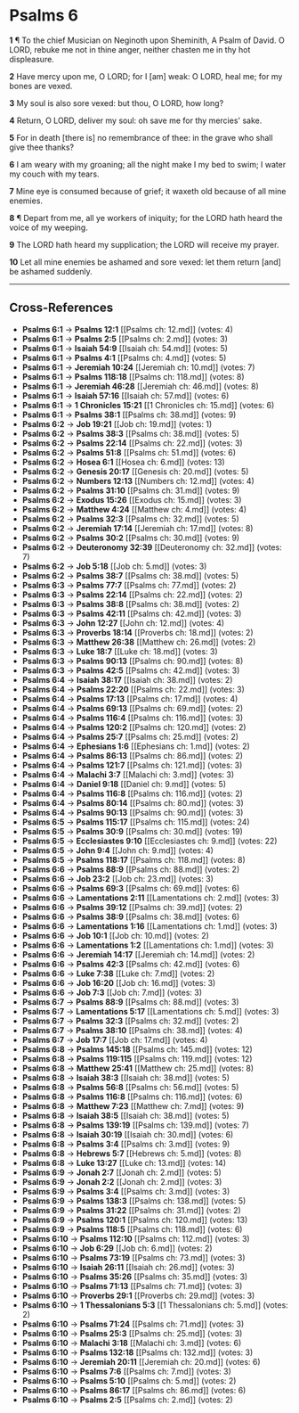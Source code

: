 # Psalms 6

**1** ¶ To the chief Musician on Neginoth upon Sheminith, A Psalm of David. O LORD, rebuke me not in thine anger, neither chasten me in thy hot displeasure.

**2** Have mercy upon me, O LORD; for I [am] weak: O LORD, heal me; for my bones are vexed.

**3** My soul is also sore vexed: but thou, O LORD, how long?

**4** Return, O LORD, deliver my soul: oh save me for thy mercies' sake.

**5** For in death [there is] no remembrance of thee: in the grave who shall give thee thanks?

**6** I am weary with my groaning; all the night make I my bed to swim; I water my couch with my tears.

**7** Mine eye is consumed because of grief; it waxeth old because of all mine enemies.

**8** ¶ Depart from me, all ye workers of iniquity; for the LORD hath heard the voice of my weeping.

**9** The LORD hath heard my supplication; the LORD will receive my prayer.

**10** Let all mine enemies be ashamed and sore vexed: let them return [and] be ashamed suddenly.

---

## Cross-References

- **Psalms 6:1** → **Psalms 12:1** [[Psalms ch: 12.md]] (votes: 4)
- **Psalms 6:1** → **Psalms 2:5** [[Psalms ch: 2.md]] (votes: 3)
- **Psalms 6:1** → **Isaiah 54:9** [[Isaiah ch: 54.md]] (votes: 5)
- **Psalms 6:1** → **Psalms 4:1** [[Psalms ch: 4.md]] (votes: 5)
- **Psalms 6:1** → **Jeremiah 10:24** [[Jeremiah ch: 10.md]] (votes: 7)
- **Psalms 6:1** → **Psalms 118:18** [[Psalms ch: 118.md]] (votes: 8)
- **Psalms 6:1** → **Jeremiah 46:28** [[Jeremiah ch: 46.md]] (votes: 8)
- **Psalms 6:1** → **Isaiah 57:16** [[Isaiah ch: 57.md]] (votes: 6)
- **Psalms 6:1** → **1 Chronicles 15:21** [[1 Chronicles ch: 15.md]] (votes: 6)
- **Psalms 6:1** → **Psalms 38:1** [[Psalms ch: 38.md]] (votes: 9)
- **Psalms 6:2** → **Job 19:21** [[Job ch: 19.md]] (votes: 1)
- **Psalms 6:2** → **Psalms 38:3** [[Psalms ch: 38.md]] (votes: 5)
- **Psalms 6:2** → **Psalms 22:14** [[Psalms ch: 22.md]] (votes: 3)
- **Psalms 6:2** → **Psalms 51:8** [[Psalms ch: 51.md]] (votes: 6)
- **Psalms 6:2** → **Hosea 6:1** [[Hosea ch: 6.md]] (votes: 13)
- **Psalms 6:2** → **Genesis 20:17** [[Genesis ch: 20.md]] (votes: 5)
- **Psalms 6:2** → **Numbers 12:13** [[Numbers ch: 12.md]] (votes: 4)
- **Psalms 6:2** → **Psalms 31:10** [[Psalms ch: 31.md]] (votes: 9)
- **Psalms 6:2** → **Exodus 15:26** [[Exodus ch: 15.md]] (votes: 3)
- **Psalms 6:2** → **Matthew 4:24** [[Matthew ch: 4.md]] (votes: 4)
- **Psalms 6:2** → **Psalms 32:3** [[Psalms ch: 32.md]] (votes: 5)
- **Psalms 6:2** → **Jeremiah 17:14** [[Jeremiah ch: 17.md]] (votes: 8)
- **Psalms 6:2** → **Psalms 30:2** [[Psalms ch: 30.md]] (votes: 9)
- **Psalms 6:2** → **Deuteronomy 32:39** [[Deuteronomy ch: 32.md]] (votes: 7)
- **Psalms 6:2** → **Job 5:18** [[Job ch: 5.md]] (votes: 3)
- **Psalms 6:2** → **Psalms 38:7** [[Psalms ch: 38.md]] (votes: 5)
- **Psalms 6:3** → **Psalms 77:7** [[Psalms ch: 77.md]] (votes: 2)
- **Psalms 6:3** → **Psalms 22:14** [[Psalms ch: 22.md]] (votes: 2)
- **Psalms 6:3** → **Psalms 38:8** [[Psalms ch: 38.md]] (votes: 2)
- **Psalms 6:3** → **Psalms 42:11** [[Psalms ch: 42.md]] (votes: 3)
- **Psalms 6:3** → **John 12:27** [[John ch: 12.md]] (votes: 4)
- **Psalms 6:3** → **Proverbs 18:14** [[Proverbs ch: 18.md]] (votes: 2)
- **Psalms 6:3** → **Matthew 26:38** [[Matthew ch: 26.md]] (votes: 2)
- **Psalms 6:3** → **Luke 18:7** [[Luke ch: 18.md]] (votes: 3)
- **Psalms 6:3** → **Psalms 90:13** [[Psalms ch: 90.md]] (votes: 8)
- **Psalms 6:3** → **Psalms 42:5** [[Psalms ch: 42.md]] (votes: 3)
- **Psalms 6:4** → **Isaiah 38:17** [[Isaiah ch: 38.md]] (votes: 2)
- **Psalms 6:4** → **Psalms 22:20** [[Psalms ch: 22.md]] (votes: 3)
- **Psalms 6:4** → **Psalms 17:13** [[Psalms ch: 17.md]] (votes: 4)
- **Psalms 6:4** → **Psalms 69:13** [[Psalms ch: 69.md]] (votes: 2)
- **Psalms 6:4** → **Psalms 116:4** [[Psalms ch: 116.md]] (votes: 3)
- **Psalms 6:4** → **Psalms 120:2** [[Psalms ch: 120.md]] (votes: 2)
- **Psalms 6:4** → **Psalms 25:7** [[Psalms ch: 25.md]] (votes: 2)
- **Psalms 6:4** → **Ephesians 1:6** [[Ephesians ch: 1.md]] (votes: 2)
- **Psalms 6:4** → **Psalms 86:13** [[Psalms ch: 86.md]] (votes: 2)
- **Psalms 6:4** → **Psalms 121:7** [[Psalms ch: 121.md]] (votes: 3)
- **Psalms 6:4** → **Malachi 3:7** [[Malachi ch: 3.md]] (votes: 3)
- **Psalms 6:4** → **Daniel 9:18** [[Daniel ch: 9.md]] (votes: 5)
- **Psalms 6:4** → **Psalms 116:8** [[Psalms ch: 116.md]] (votes: 2)
- **Psalms 6:4** → **Psalms 80:14** [[Psalms ch: 80.md]] (votes: 3)
- **Psalms 6:4** → **Psalms 90:13** [[Psalms ch: 90.md]] (votes: 3)
- **Psalms 6:5** → **Psalms 115:17** [[Psalms ch: 115.md]] (votes: 24)
- **Psalms 6:5** → **Psalms 30:9** [[Psalms ch: 30.md]] (votes: 19)
- **Psalms 6:5** → **Ecclesiastes 9:10** [[Ecclesiastes ch: 9.md]] (votes: 22)
- **Psalms 6:5** → **John 9:4** [[John ch: 9.md]] (votes: 4)
- **Psalms 6:5** → **Psalms 118:17** [[Psalms ch: 118.md]] (votes: 8)
- **Psalms 6:6** → **Psalms 88:9** [[Psalms ch: 88.md]] (votes: 2)
- **Psalms 6:6** → **Job 23:2** [[Job ch: 23.md]] (votes: 3)
- **Psalms 6:6** → **Psalms 69:3** [[Psalms ch: 69.md]] (votes: 6)
- **Psalms 6:6** → **Lamentations 2:11** [[Lamentations ch: 2.md]] (votes: 3)
- **Psalms 6:6** → **Psalms 39:12** [[Psalms ch: 39.md]] (votes: 2)
- **Psalms 6:6** → **Psalms 38:9** [[Psalms ch: 38.md]] (votes: 6)
- **Psalms 6:6** → **Lamentations 1:16** [[Lamentations ch: 1.md]] (votes: 3)
- **Psalms 6:6** → **Job 10:1** [[Job ch: 10.md]] (votes: 2)
- **Psalms 6:6** → **Lamentations 1:2** [[Lamentations ch: 1.md]] (votes: 3)
- **Psalms 6:6** → **Jeremiah 14:17** [[Jeremiah ch: 14.md]] (votes: 2)
- **Psalms 6:6** → **Psalms 42:3** [[Psalms ch: 42.md]] (votes: 6)
- **Psalms 6:6** → **Luke 7:38** [[Luke ch: 7.md]] (votes: 2)
- **Psalms 6:6** → **Job 16:20** [[Job ch: 16.md]] (votes: 3)
- **Psalms 6:6** → **Job 7:3** [[Job ch: 7.md]] (votes: 3)
- **Psalms 6:7** → **Psalms 88:9** [[Psalms ch: 88.md]] (votes: 3)
- **Psalms 6:7** → **Lamentations 5:17** [[Lamentations ch: 5.md]] (votes: 3)
- **Psalms 6:7** → **Psalms 32:3** [[Psalms ch: 32.md]] (votes: 2)
- **Psalms 6:7** → **Psalms 38:10** [[Psalms ch: 38.md]] (votes: 4)
- **Psalms 6:7** → **Job 17:7** [[Job ch: 17.md]] (votes: 4)
- **Psalms 6:8** → **Psalms 145:18** [[Psalms ch: 145.md]] (votes: 12)
- **Psalms 6:8** → **Psalms 119:115** [[Psalms ch: 119.md]] (votes: 12)
- **Psalms 6:8** → **Matthew 25:41** [[Matthew ch: 25.md]] (votes: 8)
- **Psalms 6:8** → **Isaiah 38:3** [[Isaiah ch: 38.md]] (votes: 5)
- **Psalms 6:8** → **Psalms 56:8** [[Psalms ch: 56.md]] (votes: 5)
- **Psalms 6:8** → **Psalms 116:8** [[Psalms ch: 116.md]] (votes: 6)
- **Psalms 6:8** → **Matthew 7:23** [[Matthew ch: 7.md]] (votes: 9)
- **Psalms 6:8** → **Isaiah 38:5** [[Isaiah ch: 38.md]] (votes: 5)
- **Psalms 6:8** → **Psalms 139:19** [[Psalms ch: 139.md]] (votes: 7)
- **Psalms 6:8** → **Isaiah 30:19** [[Isaiah ch: 30.md]] (votes: 6)
- **Psalms 6:8** → **Psalms 3:4** [[Psalms ch: 3.md]] (votes: 9)
- **Psalms 6:8** → **Hebrews 5:7** [[Hebrews ch: 5.md]] (votes: 8)
- **Psalms 6:8** → **Luke 13:27** [[Luke ch: 13.md]] (votes: 14)
- **Psalms 6:9** → **Jonah 2:7** [[Jonah ch: 2.md]] (votes: 5)
- **Psalms 6:9** → **Jonah 2:2** [[Jonah ch: 2.md]] (votes: 3)
- **Psalms 6:9** → **Psalms 3:4** [[Psalms ch: 3.md]] (votes: 3)
- **Psalms 6:9** → **Psalms 138:3** [[Psalms ch: 138.md]] (votes: 5)
- **Psalms 6:9** → **Psalms 31:22** [[Psalms ch: 31.md]] (votes: 2)
- **Psalms 6:9** → **Psalms 120:1** [[Psalms ch: 120.md]] (votes: 13)
- **Psalms 6:9** → **Psalms 118:5** [[Psalms ch: 118.md]] (votes: 6)
- **Psalms 6:10** → **Psalms 112:10** [[Psalms ch: 112.md]] (votes: 3)
- **Psalms 6:10** → **Job 6:29** [[Job ch: 6.md]] (votes: 2)
- **Psalms 6:10** → **Psalms 73:19** [[Psalms ch: 73.md]] (votes: 3)
- **Psalms 6:10** → **Isaiah 26:11** [[Isaiah ch: 26.md]] (votes: 3)
- **Psalms 6:10** → **Psalms 35:26** [[Psalms ch: 35.md]] (votes: 3)
- **Psalms 6:10** → **Psalms 71:13** [[Psalms ch: 71.md]] (votes: 3)
- **Psalms 6:10** → **Proverbs 29:1** [[Proverbs ch: 29.md]] (votes: 3)
- **Psalms 6:10** → **1 Thessalonians 5:3** [[1 Thessalonians ch: 5.md]] (votes: 2)
- **Psalms 6:10** → **Psalms 71:24** [[Psalms ch: 71.md]] (votes: 3)
- **Psalms 6:10** → **Psalms 25:3** [[Psalms ch: 25.md]] (votes: 3)
- **Psalms 6:10** → **Malachi 3:18** [[Malachi ch: 3.md]] (votes: 6)
- **Psalms 6:10** → **Psalms 132:18** [[Psalms ch: 132.md]] (votes: 3)
- **Psalms 6:10** → **Jeremiah 20:11** [[Jeremiah ch: 20.md]] (votes: 6)
- **Psalms 6:10** → **Psalms 7:6** [[Psalms ch: 7.md]] (votes: 3)
- **Psalms 6:10** → **Psalms 5:10** [[Psalms ch: 5.md]] (votes: 2)
- **Psalms 6:10** → **Psalms 86:17** [[Psalms ch: 86.md]] (votes: 6)
- **Psalms 6:10** → **Psalms 2:5** [[Psalms ch: 2.md]] (votes: 2)
